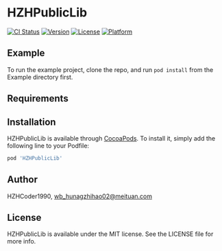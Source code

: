 # HZHPublicLib

[![CI Status](https://img.shields.io/travis/HZHCoder1990/HZHPublicLib.svg?style=flat)](https://travis-ci.org/HZHCoder1990/HZHPublicLib)
[![Version](https://img.shields.io/cocoapods/v/HZHPublicLib.svg?style=flat)](https://cocoapods.org/pods/HZHPublicLib)
[![License](https://img.shields.io/cocoapods/l/HZHPublicLib.svg?style=flat)](https://cocoapods.org/pods/HZHPublicLib)
[![Platform](https://img.shields.io/cocoapods/p/HZHPublicLib.svg?style=flat)](https://cocoapods.org/pods/HZHPublicLib)

## Example

To run the example project, clone the repo, and run `pod install` from the Example directory first.

## Requirements

## Installation

HZHPublicLib is available through [CocoaPods](https://cocoapods.org). To install
it, simply add the following line to your Podfile:

```ruby
pod 'HZHPublicLib'
```

## Author

HZHCoder1990, wb_hunagzhihao02@meituan.com

## License

HZHPublicLib is available under the MIT license. See the LICENSE file for more info.
